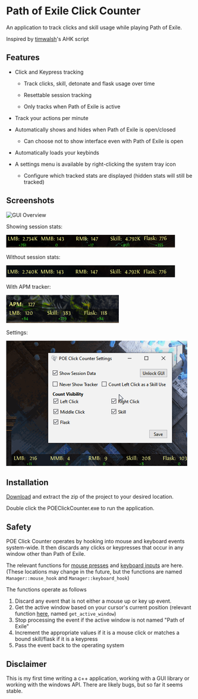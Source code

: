 # Path of Exile Click Counter
An application to track clicks and skill usage while playing Path of Exile. 

Inspired by [timwalsh](https://github.com/timtwalsh/ClickCountR)'s AHK script

## Features
* Click and Keypress tracking

    * Track clicks, skill, detonate and flask usage over time

    * Resettable session tracking

    * Only tracks when Path of Exile is active

* Track your actions per minute

* Automatically shows and hides when Path of Exile is open/closed

    * Can choose not to show interface even with Path of Exile is open

* Automatically loads your keybinds

* A settings menu is available by right-clicking the system tray icon

    * Configure which tracked stats are displayed (hidden stats will still be tracked)

## Screenshots

![GUI Overview](preview/Preview1.png)

Showing session stats:

![Session Stats](preview/Preview2.png)

Without session stats:

![No Session Stats](preview/Preview3.png)

With APM tracker:

![APM](preview/Preview4.png)

Settings:

![Settings](preview/PreviewVideo1.gif)

## Installation

[Download](https://github.com/crypticism/POEClickCounter/releases) and extract the zip of the project to your desired location.

Double click the POEClickCounter.exe to run the application.

## Safety

POE Click Counter operates by hooking into mouse and keyboard events system-wide. It then discards any clicks or keypresses that occur in any window other than Path of Exile.

The relevant functions for [mouse presses](https://github.com/crypticism/POEClickCounter/blob/main/POEClickCounter/gui/Manager.cpp#L927) and [keyboard inputs](https://github.com/crypticism/POEClickCounter/blob/main/POEClickCounter/gui/Manager.cpp#L178) are here. (These locations may change in the future, but the functions are named `Manager::mouse_hook` and `Manager::keyboard_hook`)

The functions operate as follows

1. Discard any event that is not either a mouse up or key up event.
2. Get the active window based on your cursor's current position (relevant function [here](https://github.com/crypticism/POEClickCounter/blob/main/POEClickCounter/utils/utils.h#L41), named `get_active_window`)
3. Stop processing the event if the active window is not named "Path of Exile"
4. Increment the appropriate values if it is a mouse click or matches a bound skill/flask if it is a keypress
5. Pass the event back to the operating system

## Disclaimer

This is my first time writing a c++ application, working with a GUI library or working with the windows API. There are likely bugs, but so far it seems stable.
